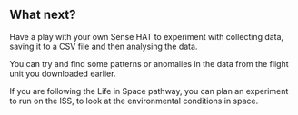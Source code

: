 ## What next?

Have a play with your own Sense HAT to experiment with collecting data, saving it to a CSV file and then analysing the data.

You can try and find some patterns or anomalies in the data from the flight unit you downloaded earlier.

If you are following the Life in Space pathway, you can plan an experiment to run on the ISS, to look at the environmental conditions in space.

